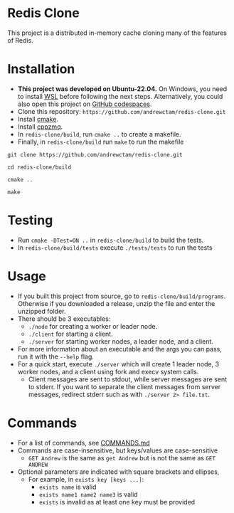 # Redis Clone

This project is a distributed in-memory cache cloning many of the features of Redis.

# Installation
- **This project was developed on Ubuntu-22.04.** On Windows, you need to install [WSL](https://learn.microsoft.com/en-us/windows/wsl/install) before following the next steps. Alternatively, you could also open this project on [GitHub codespaces](https://github.com/codespaces).
- Clone this repository: `https://github.com/andrewctam/redis-clone.git`
- Install [cmake](https://cmake.org/install/).
- Install [cppzmq](https://github.com/zeromq/cppzmq).
- In `redis-clone/build`, run `cmake ..` to create a makefile.
- Finally, in `redis-clone/build` run `make` to run the makefile

```
git clone https://github.com/andrewctam/redis-clone.git

cd redis-clone/build

cmake ..

make
```

# Testing
- Run `cmake -DTest=ON ..` in `redis-clone/build` to build the tests.
- In `redis-clone/build/tests` execute `./tests/tests` to run the tests

# Usage
- If you built this project from source, go to `redis-clone/build/programs`. Otherwise if you downloaded a release, unzip the file and enter the unzipped folder.
- There should be 3 executables:
    - `./node` for creating a worker or leader node.
    - `./client` for starting a client.
    - `./server` for starting worker nodes, a leader node, and a client.
- For more information about an executable and the args you can pass, run it with the `--help` flag.
- For a quick start, execute `./server` which will create 1 leader node, 3 worker nodes, and a client using fork and execv system calls.
    - Client messages are sent to stdout, while server messages are sent to stderr. If you want to separate the client messages from server messages, redirect stderr such as with `./server 2> file.txt`. 

# Commands
- For a list of commands, see [COMMANDS.md](./COMMANDS.md)
- Commands are case-insensitive, but keys/values are case-sensitive
    - `GET Andrew` is the same as `get Andrew` but is not the same as `GET ANDREW`
- Optional parameters are indicated with square brackets and ellipses,
    - For example, in `exists key [keys ...]`:
        - `exists name` is valid
        - `exists name1 name2 name3` is valid
        - `exists` is invalid as at least one key must be provided
